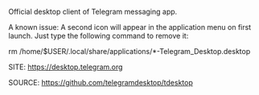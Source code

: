 
 Official desktop client of Telegram messaging app.
 
 A known issue: A second icon will appear in the application menu on
 first launch. Just type the following command to remove it:
 
  rm /home/$USER/.local/share/applications/*-Telegram_Desktop.desktop
 
 SITE: https://desktop.telegram.org

 SOURCE: https://github.com/telegramdesktop/tdesktop
